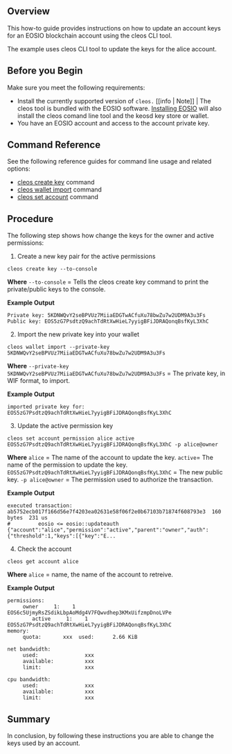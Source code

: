 
## Overview
This how-to guide provides instructions on how to update an account keys for an EOSIO blockchain account using the cleos CLI tool. 

The example uses cleos CLI tool to update the keys for the alice account.

## Before you Begin
Make sure you meet the following requirements: 

* Install the currently supported version of `cleos.`
[[info | Note]]
| The cleos tool is bundled with the EOSIO software. [Installing EOSIO](../../00_install/index.md) will also install the cleos comand line tool and the keosd key store or wallet. 
* You have an EOSIO account and access to the account private key.

## Command Reference
See the following reference guides for command line usage and related options:

* [cleos create key](../03_command-reference/create/key.md) command
* [cleos wallet import](../03_command-reference/wallet/import.md) command
* [cleos set account](../03_command-reference/set/set-account.md) command

## Procedure
The following step shows how change the keys for the owner and active permissions:

1. Create a new key pair for the active permissions
```shell
cleos create key --to-console
```
**Where**
`--to-console` = Tells the cleos create key command to print the private/public keys to the console.

**Example Output**
```shell
Private key: 5KDNWQvY2seBPVUz7MiiaEDGTwACfuXu78bwZu7w2UDM9A3u3Fs
Public key: EOS5zG7PsdtzQ9achTdRtXwHieL7yyigBFiJDRAQonqBsfKyL3XhC
```

2. Import the new private key into your wallet
```shell
cleos wallet import --private-key 5KDNWQvY2seBPVUz7MiiaEDGTwACfuXu78bwZu7w2UDM9A3u3Fs
```
**Where**
`--private-key 5KDNWQvY2seBPVUz7MiiaEDGTwACfuXu78bwZu7w2UDM9A3u3Fs` = The private key, in WIF format, to import.

**Example Output**
```shell
imported private key for: EOS5zG7PsdtzQ9achTdRtXwHieL7yyigBFiJDRAQonqBsfKyL3XhC
```

3. Update the active permission key
```shell
cleos set account permission alice active EOS5zG7PsdtzQ9achTdRtXwHieL7yyigBFiJDRAQonqBsfKyL3XhC -p alice@owner
```
**Where**
`alice` = The name of the account to update the key.
`active`= The name of the permission to update the key.
`EOS5zG7PsdtzQ9achTdRtXwHieL7yyigBFiJDRAQonqBsfKyL3XhC` = The new public key. 
`-p alice@owner` = The permission used to authorize the transaction.

**Example Output**
```shell
executed transaction: ab5752ecb017f166d56e7f4203ea02631e58f06f2e0b67103b71874f608793e3  160 bytes  231 us
#         eosio <= eosio::updateauth            {"account":"alice","permission":"active","parent":"owner","auth":{"threshold":1,"keys":[{"key":"E...
```

4. Check the account
```shell
cleos get account alice
```
**Where**
`alice` = name, the name of the account to retreive.

**Example Output**
```shell
permissions: 
     owner     1:    1 EOS6c5UjmyRsZSdikLbpAoMdg4V7FQwvdhep3KMxUifzmpDnoLVPe
        active     1:    1 EOS5zG7PsdtzQ9achTdRtXwHieL7yyigBFiJDRAQonqBsfKyL3XhC
memory: 
     quota:       xxx  used:      2.66 KiB  

net bandwidth: 
     used:               xxx
     available:          xxx
     limit:              xxx

cpu bandwidth:
     used:               xxx
     available:          xxx
     limit:              xxx
```

## Summary
In conclusion, by following these instructions you are able to change the keys used by an account. 
